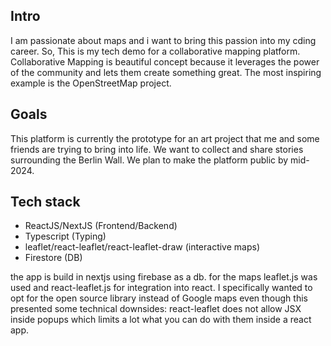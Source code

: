 ## Intro

I am passionate about maps and i want to bring this passion into my cding career. So, This is my tech demo for a collaborative mapping platform. Collaborative Mapping is beautiful concept because it leverages the power of the community and lets them create something great. The most inspiring example is the OpenStreetMap project.

## Goals

This platform is currently the prototype for an art project that me and some friends are trying to bring into life. We want to collect and share stories surrounding the Berlin Wall. We plan to make the platform public by mid-2024.

## Tech stack

- ReactJS/NextJS (Frontend/Backend)
- Typescript (Typing)
- leaflet/react-leaflet/react-leaflet-draw (interactive maps)
- Firestore (DB)

the app is build in nextjs using firebase as a db. for the maps leaflet.js was used and react-leaflet.js for integration into react. I specifically wanted to opt for the open source library instead of Google maps even though this presented some technical downsides: react-leaflet does not allow JSX inside popups which limits a lot what you can do with them inside a react app.
